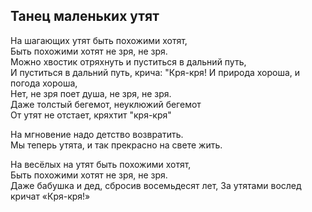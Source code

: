 ## Танец маленьких утят
На шагающих утят быть похожими хотят,  
Быть похожими хотят не зря, не зря.  
Можно хвостик отряхнуть и пуститься в дальний путь,  
И пуститься в дальний путь, крича: "Кря-кря!
И природа хороша, и погода хороша,  
Нет, не зря поет душа, не зря, не зря.  
Даже толстый бегемот, неуклюжий бегемот  
От утят не отстает, кряхтит "кря-кря"  

На мгновение надо детство возвратить.  
Мы теперь утята, и так прекрасно на свете жить.  

На весёлых на утят быть похожими хотят,  
Быть похожими хотят не зря, не зря.  
Даже бабушка и дед, сбросив восемьдесят лет,
За утятами вослед кричат «Кря-кря!»